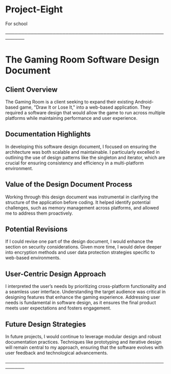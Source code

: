 # Project-Eight
For school
      
────────────────────────────────────────────────────────

# The Gaming Room Software Design Document

## Client Overview
The Gaming Room is a client seeking to expand their existing Android-based game, "Draw It or Lose It," into a web-based application. They required a software design that would allow the game to run across multiple platforms while maintaining performance and user experience.

## Documentation Highlights
In developing this software design document, I focused on ensuring the architecture was both scalable and maintainable. I particularly excelled in outlining the use of design patterns like the singleton and iterator, which are crucial for ensuring consistency and efficiency in a multi-platform environment.

## Value of the Design Document Process
Working through this design document was instrumental in clarifying the structure of the application before coding. It helped identify potential challenges, such as memory management across platforms, and allowed me to address them proactively.

## Potential Revisions
If I could revise one part of the design document, I would enhance the section on security considerations. Given more time, I would delve deeper into encryption methods and user data protection strategies specific to web-based environments.

## User-Centric Design Approach
I interpreted the user’s needs by prioritizing cross-platform functionality and a seamless user interface. Understanding the target audience was critical in designing features that enhance the gaming experience. Addressing user needs is fundamental in software design, as it ensures the final product meets user expectations and fosters engagement.

## Future Design Strategies
In future projects, I would continue to leverage modular design and robust documentation practices. Techniques like prototyping and iterative design will remain central to my approach, ensuring that the software evolves with user feedback and technological advancements.

────────────────────────────────────────────────────────
